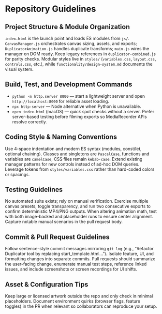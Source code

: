 # Repository Guidelines

## Project Structure & Module Organization
`index.html` is the launch point and loads ES modules from `js/`. `CanvasManager.js` orchestrates canvas sizing, assets, and exports; `DuplicatorAnimation.js` handles duplicate transforms; `main.js` wires the manager on DOM ready. Keep legacy references in `duplicator-combined.js` for parity checks. Modular styles live in `styles/` (`variables.css`, `layout.css`, `controls.css`, etc.), while `functionality/design-system.md` documents the visual system.

## Build, Test, and Development Commands
- `python -m http.server 8000` — start a lightweight server and open `http://localhost:8000` for reliable asset loading.
- `npx http-server` — Node alternative when Python is unavailable.
- `open index.html` (macOS) — quick spot checks without a server.
Prefer server-based testing before filming exports so MediaRecorder APIs resolve correctly.

## Coding Style & Naming Conventions
Use 4-space indentation and modern ES syntax (modules, const/let, optional chaining). Classes and singletons are `PascalCase`, functions and variables are `camelCase`, CSS files remain `kebab-case`. Extend existing manager patterns for new controls instead of ad-hoc DOM queries. Leverage tokens from `styles/variables.css` rather than hard-coded colors or spacings.

## Testing Guidelines
No automated suite exists; rely on manual verification. Exercise multiple canvas presets, toggle transparency, and run two consecutive exports to confirm deterministic MP4/PNG outputs. When altering animation math, test with both image-backed and placeholder runs to ensure center alignment. Capture notable manual scenarios in the pull request body.

## Commit & Pull Request Guidelines
Follow sentence-style commit messages mirroring `git log` (e.g., “Refactor Duplicator tool by replacing start_template.html…”). Isolate feature, UI, and formatting changes into separate commits. Pull requests should summarize the user-facing change, enumerate manual test steps, reference linked issues, and include screenshots or screen recordings for UI shifts.

## Asset & Configuration Tips
Keep large or licensed artwork outside the repo and only check in minimal placeholders. Document environment quirks (browser flags, feature toggles) in the PR when relevant so collaborators can reproduce your setup.
